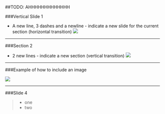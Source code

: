 ##TODO: AHHHHHHHHHHHHH


###Vertical Slide 1
- A new line, 3 dashes and a newline - indicate a new slide for the current section (horizontal transition)
![](images/NewSlideForCurrentSection.png)

---

###Section 2
- 2 new lines - indicate a new section (vertical transition)
![](images/NewSection.png)

---

###Example of how to include an image

![](images/presentIcon.png)

---
###Slide 4

>- one
>- two
